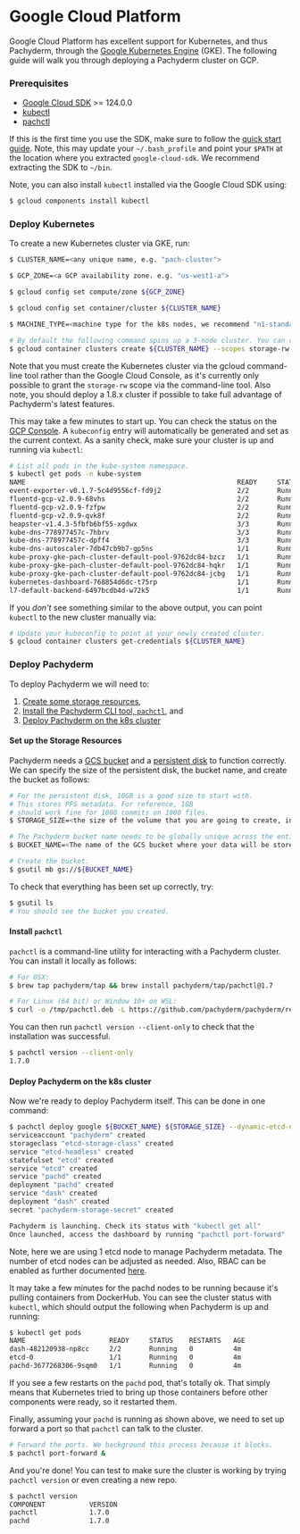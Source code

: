 # Google Cloud Platform

Google Cloud Platform has excellent support for Kubernetes, and thus Pachyderm, through the [Google Kubernetes Engine](https://cloud.google.com/kubernetes-engine/) (GKE). The following guide will walk you through deploying a Pachyderm cluster on GCP.

### Prerequisites

- [Google Cloud SDK](https://cloud.google.com/sdk/) >= 124.0.0
- [kubectl](https://kubernetes.io/docs/user-guide/prereqs/)
- [pachctl](#install-pachctl) 

If this is the first time you use the SDK, make sure to follow the [quick start guide](https://cloud.google.com/sdk/docs/quickstarts). Note, this may update your `~/.bash_profile` and point your `$PATH` at the location where you extracted `google-cloud-sdk`. We recommend extracting the SDK to `~/bin`.

Note, you can also install `kubectl` installed via the Google Cloud SDK using:

```sh
$ gcloud components install kubectl
```

### Deploy Kubernetes

To create a new Kubernetes cluster via GKE, run:

```sh
$ CLUSTER_NAME=<any unique name, e.g. "pach-cluster">

$ GCP_ZONE=<a GCP availability zone. e.g. "us-west1-a">

$ gcloud config set compute/zone ${GCP_ZONE}

$ gcloud config set container/cluster ${CLUSTER_NAME}

$ MACHINE_TYPE=<machine type for the k8s nodes, we recommend "n1-standard-4" or larger>

# By default the following command spins up a 3-node cluster. You can change the default with `--num-nodes VAL`.
$ gcloud container clusters create ${CLUSTER_NAME} --scopes storage-rw --machine-type ${MACHINE_TYPE} 
```
Note that you must create the Kubernetes cluster via the gcloud command-line tool rather than the Google Cloud Console, as it's currently only possible to grant the `storage-rw` scope via the command-line tool. Also note, you should deploy a 1.8.x cluster if possible to take full advantage of Pachyderm's latest features.

This may take a few minutes to start up. You can check the status on the [GCP Console](https://console.cloud.google.com/compute/instances).  A `kubeconfig` entry will automatically be generated and set as the current context.  As a sanity check, make sure your cluster is up and running via `kubectl`:

```sh
# List all pods in the kube-system namespace.
$ kubectl get pods -n kube-system
NAME                                                     READY     STATUS    RESTARTS   AGE
event-exporter-v0.1.7-5c4d9556cf-fd9j2                   2/2       Running   0          1m
fluentd-gcp-v2.0.9-68vhs                                 2/2       Running   0          1m
fluentd-gcp-v2.0.9-fzfpw                                 2/2       Running   0          1m
fluentd-gcp-v2.0.9-qvk8f                                 2/2       Running   0          1m
heapster-v1.4.3-5fbfb6bf55-xgdwx                         3/3       Running   0          55s
kube-dns-778977457c-7hbrv                                3/3       Running   0          1m
kube-dns-778977457c-dpff4                                3/3       Running   0          1m
kube-dns-autoscaler-7db47cb9b7-gp5ns                     1/1       Running   0          1m
kube-proxy-gke-pach-cluster-default-pool-9762dc84-bzcz   1/1       Running   0          1m
kube-proxy-gke-pach-cluster-default-pool-9762dc84-hqkr   1/1       Running   0          1m
kube-proxy-gke-pach-cluster-default-pool-9762dc84-jcbg   1/1       Running   0          1m
kubernetes-dashboard-768854d6dc-t75rp                    1/1       Running   0          1m
l7-default-backend-6497bcdb4d-w72k5                      1/1       Running   0          1m
```

If you *don't* see something similar to the above output, you can point `kubectl` to the new cluster manually via:

```sh
# Update your kubeconfig to point at your newly created cluster.
$ gcloud container clusters get-credentials ${CLUSTER_NAME}
```

### Deploy Pachyderm

To deploy Pachyderm we will need to:

1. [Create some storage resources](#set-up-the-storage-resources), 
2. [Install the Pachyderm CLI tool, `pachctl`](#install-pachctl), and
3. [Deploy Pachyderm on the k8s cluster](#deploy-pachyderm-on-the-k8s-cluster)

#### Set up the Storage Resources

Pachyderm needs a [GCS bucket](https://cloud.google.com/storage/docs/) and a [persistent disk](https://cloud.google.com/compute/docs/disks/) to function correctly.  We can specify the size of the persistent disk, the bucket name, and create the bucket as follows:

```sh
# For the persistent disk, 10GB is a good size to start with. 
# This stores PFS metadata. For reference, 1GB
# should work fine for 1000 commits on 1000 files.
$ STORAGE_SIZE=<the size of the volume that you are going to create, in GBs. e.g. "10">

# The Pachyderm bucket name needs to be globally unique across the entire GCP region.
$ BUCKET_NAME=<The name of the GCS bucket where your data will be stored>

# Create the bucket.
$ gsutil mb gs://${BUCKET_NAME}
```

To check that everything has been set up correctly, try:

```sh
$ gsutil ls
# You should see the bucket you created.
```

#### Install `pachctl`

`pachctl` is a command-line utility for interacting with a Pachyderm cluster. You can install it locally as follows:

```sh
# For OSX:
$ brew tap pachyderm/tap && brew install pachyderm/tap/pachctl@1.7

# For Linux (64 bit) or Window 10+ on WSL:
$ curl -o /tmp/pachctl.deb -L https://github.com/pachyderm/pachyderm/releases/download/v1.7.6/pachctl_1.7.6_amd64.deb && sudo dpkg -i /tmp/pachctl.deb
```

You can then run `pachctl version --client-only` to check that the installation was successful.

```sh
$ pachctl version --client-only
1.7.0
```

#### Deploy Pachyderm on the k8s cluster

Now we're ready to deploy Pachyderm itself.  This can be done in one command:

```sh
$ pachctl deploy google ${BUCKET_NAME} ${STORAGE_SIZE} --dynamic-etcd-nodes=1
serviceaccount "pachyderm" created
storageclass "etcd-storage-class" created
service "etcd-headless" created
statefulset "etcd" created
service "etcd" created
service "pachd" created
deployment "pachd" created
service "dash" created
deployment "dash" created
secret "pachyderm-storage-secret" created

Pachyderm is launching. Check its status with "kubectl get all"
Once launched, access the dashboard by running "pachctl port-forward"
```

Note, here we are using 1 etcd node to manage Pachyderm metadata. The number of etcd nodes can be adjusted as needed. Also, RBAC can be enabled as further documented [here](rbac.html).

It may take a few minutes for the pachd nodes to be running because it's pulling containers from DockerHub. You can see the cluster status with `kubectl`, which should output the following when Pachyderm is up and running:

```sh
$ kubectl get pods
NAME                     READY     STATUS    RESTARTS   AGE
dash-482120938-np8cc     2/2       Running   0          4m
etcd-0                   1/1       Running   0          4m
pachd-3677268306-9sqm0   1/1       Running   0          4m
```

If you see a few restarts on the `pachd` pod, that's totally ok. That simply means that Kubernetes tried to bring up those containers before other components were ready, so it restarted them.

Finally, assuming your `pachd` is running as shown above, we need to set up forward a port so that `pachctl` can talk to the cluster.

```sh
# Forward the ports. We background this process because it blocks.
$ pachctl port-forward &
```

And you're done! You can test to make sure the cluster is working by trying `pachctl version` or even creating a new repo.

```sh
$ pachctl version
COMPONENT           VERSION
pachctl             1.7.0
pachd               1.7.0
```
